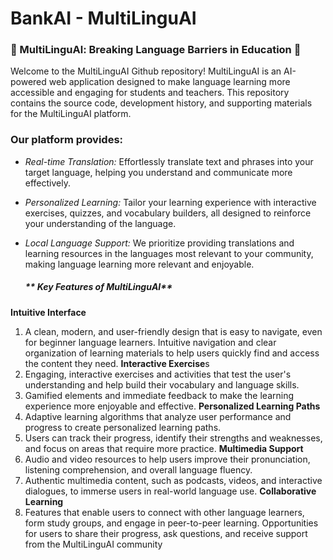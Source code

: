 # BankAI  - MultiLinguAI
### 🌟 MultiLinguAl: Breaking Language Barriers in Education 🌟

Welcome to the MultiLinguAI Github repository! MultiLinguAI is an AI-powered web application designed to make language learning more accessible and engaging for students and teachers. This repository contains the source code, development history, and supporting materials for the MultiLinguAI platform. 

### Our platform provides:

 * *Real-time Translation:*  Effortlessly translate text and phrases into your target language, helping you understand and communicate more effectively. 
* *Personalized Learning:*  Tailor your learning experience with interactive exercises, quizzes, and vocabulary builders, all designed to reinforce your understanding of the language.
* *Local Language Support:*  We prioritize providing translations and learning resources in the languages most relevant to your community, making language learning more relevant and enjoyable.

   ##### ** Key Features of MultiLinguAI**
**Intuitive Interface**
1. A clean, modern, and user-friendly design that is easy to navigate, even for beginner language learners.
Intuitive navigation and clear organization of learning materials to help users quickly find and access the content they need.
**Interactive Exercise**s
2. Engaging, interactive exercises and activities that test the user's understanding and help build their vocabulary and language skills.
3. Gamified elements and immediate feedback to make the learning experience more enjoyable and effective.
**Personalized Learning Paths**
4. Adaptive learning algorithms that analyze user performance and progress to create personalized learning paths.
5. Users can track their progress, identify their strengths and weaknesses, and focus on areas that require more practice.
**Multimedia Support**
6. Audio and video resources to help users improve their pronunciation, listening comprehension, and overall language fluency.
7. Authentic multimedia content, such as podcasts, videos, and interactive dialogues, to immerse users in real-world language use.
**Collaborative Learning**
8. Features that enable users to connect with other language learners, form study groups, and engage in peer-to-peer learning.
Opportunities for users to share their progress, ask questions, and receive support from the MultiLinguAI community
